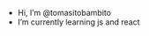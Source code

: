 - Hi, I’m @tomasitobambito
- I’m currently learning js and react

<!---
tomasitobambito/tomasitobambito is a ✨ special ✨ repository because its `README.md` (this file) appears on your GitHub profile.
You can click the Preview link to take a look at your changes.
--->
